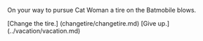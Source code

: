 On your way to pursue Cat Woman a tire on the Batmobile blows.

[Change the tire.] (changetire/changetire.md)
[Give up.] (../vacation/vacation.md)

